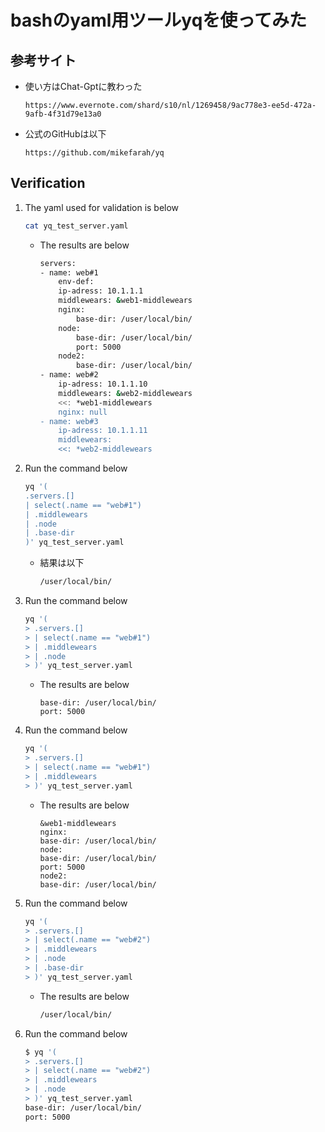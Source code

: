 # bashのyaml用ツールyqを使ってみた

## 参考サイト
- 使い方はChat-Gptに教わった
    ```
    https://www.evernote.com/shard/s10/nl/1269458/9ac778e3-ee5d-472a-9afb-4f31d79e13a0
    ```
- 公式のGitHubは以下
    ```
    https://github.com/mikefarah/yq
    ```
## Verification
1. The yaml used for validation is below
    ```sh
    cat yq_test_server.yaml
    ```
    - The results are below
        ```sh
        servers:
        - name: web#1
            env-def:
            ip-adress: 10.1.1.1
            middlewears: &web1-middlewears
            nginx:
                base-dir: /user/local/bin/
            node:
                base-dir: /user/local/bin/
                port: 5000
            node2:
                base-dir: /user/local/bin/
        - name: web#2
            ip-adress: 10.1.1.10
            middlewears: &web2-middlewears
            <<: *web1-middlewears
            nginx: null
        - name: web#3
            ip-adress: 10.1.1.11
            middlewears:
            <<: *web2-middlewears
        ```
1. Run the command below
    ```sh
    yq '(
    .servers.[]
    | select(.name == "web#1")
    | .middlewears
    | .node
    | .base-dir
    )' yq_test_server.yaml
    ```
    - 結果は以下
        ```sh
        /user/local/bin/
        ```
1. Run the command below
    ```sh
    yq '(
    > .servers.[]
    > | select(.name == "web#1")
    > | .middlewears
    > | .node
    > )' yq_test_server.yaml
    ```
    - The results are below
        ```
        base-dir: /user/local/bin/
        port: 5000
        ```
1. Run the command below
    ```sh
    yq '(
    > .servers.[]
    > | select(.name == "web#1")
    > | .middlewears
    > )' yq_test_server.yaml
    ```
    - The results are below
        ```
        &web1-middlewears
        nginx:
        base-dir: /user/local/bin/
        node:
        base-dir: /user/local/bin/
        port: 5000
        node2:
        base-dir: /user/local/bin/    
        ```
1. Run the command below
    ```sh
    yq '(
    > .servers.[]
    > | select(.name == "web#2")
    > | .middlewears
    > | .node
    > | .base-dir
    > )' yq_test_server.yaml
    ```
    - The results are below
        ```sh
        /user/local/bin/
        ```

1. Run the command below


    ```sh
    $ yq '(
    > .servers.[]
    > | select(.name == "web#2")
    > | .middlewears
    > | .node
    > )' yq_test_server.yaml
    base-dir: /user/local/bin/
    port: 5000
    ```
    ```sh
